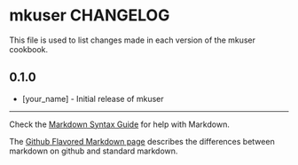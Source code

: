 mkuser CHANGELOG
================

This file is used to list changes made in each version of the mkuser cookbook.

0.1.0
-----
- [your_name] - Initial release of mkuser

- - -
Check the [Markdown Syntax Guide](http://daringfireball.net/projects/markdown/syntax) for help with Markdown.

The [Github Flavored Markdown page](http://github.github.com/github-flavored-markdown/) describes the differences between markdown on github and standard markdown.
